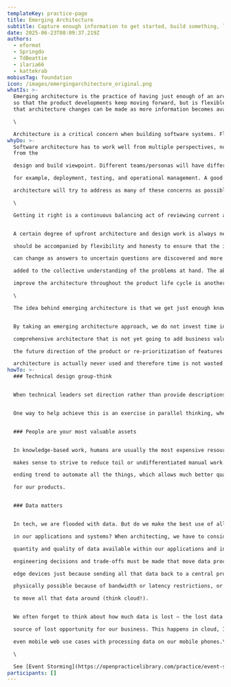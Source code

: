 ```yaml
---
templateKey: practice-page
title: Emerging Architecture
subtitle: Capture enough information to get started, build something, learn and iterate.
date: 2025-06-23T08:09:37.219Z
authors:
  - eformat
  - Springdo
  - TdBeattie
  - ilaria66
  - kattekrab
mobiusTag: foundation
icon: /images/emergingarchitecture_original.png
whatIs: >-
  Emerging architecture is the practice of having just enough of an architecture
  so that the product developments keep moving forward, but is flexible enough
  that architecture changes can be made as more information becomes available.\

  \

  Architecture is a critical concern when building software systems. Flexibility, adaptability, and the willingness to change are key to success in dynamic environments. Emerging Architecture means experimenting and adapting the architecture as business, customer, or regulatory needs change.
whyDo: >-
  Software architecture has to work well from multiple perspectives, not just
  from the

  design and build viewpoint. Different teams/personas will have different perspectives,

  for example, deployment, testing, and operational management. A good software

  architecture will try to address as many of these concerns as possible. \

  \

  Getting it right is a continuous balancing act of reviewing current and potential future requirements and assessing how the architecture fits those requirements.\


  A certain degree of upfront architecture and design work is always needed, and it

  should be accompanied by flexibility and honesty to ensure that the initial architecture

  can change as answers to uncertain questions are discovered and more information is

  added to the collective understanding of the problems at hand. The ability to constantly

  improve the architecture throughout the product life cycle is another important goal.\

  \

  The idea behind emerging architecture is that we get just enough knowledge and shared understanding of a business domain with just enough understanding of the logical architecture needed to deliver high-business value features. The major architectural approaches can be decided at this stage, such as decoupled services, event-driven architecture, APIs, and streaming applications – and subsequently, this will be refined in the following iterations.\


  By taking an emerging architecture approach, we do not invest time in building a

  comprehensive architecture that is not yet going to add business value. It may be that

  the future direction of the product or re-prioritization of features means that this

  architecture is actually never used and therefore time is not wasted.
howTo: >-
  ### Technical design group-think


  W﻿hen technical leaders set direction rather than provide descriptions of what to do, the team can seek the information they need to get started, and collaborate to iterate.


  One way to help achieve this is an exercise in parallel thinking, whereby everyone contributes their ideas collaboratively and at the same time, rather than just following the one way of thinking from the most senior in the team. The emphasis is on what can be, not what is, helps everyone design a way forward. It is not about who is right and who is wrong. 


  ### People are your most valuable assets


  In knowledge-based work, humans are usually the most expensive resource. So, it

  makes sense to strive to reduce toil or undifferentiated manual work. This is a never-

  ending trend to automate all the things, which allows much better quality and feedback

  for our products.


  ### Data matters


  In tech, we are flooded with data. But do we make the best use of all the data available

  in our applications and systems? When architecting, we have to consider carefully the

  quantity and quality of data available within our applications and infrastructure. Often,

  engineering decisions and trade-offs must be made that move data processing nearer

  edge devices just because sending all that data back to a central processing core is not

  physically possible because of bandwidth or latency restrictions, or it is just too costly

  to move all that data around (think cloud!). 


  We often forget to think about how much data is lost – the lost data can be a massive

  source of lost opportunity for our business. This happens in cloud, IoT, industrial, and

  even mobile web use cases with processing data on our mobile phones.\

  \

  See [E﻿vent Storming](https://openpracticelibrary.com/practice/event-storming/) and [Big Picture](https://openpracticelibrary.com/practice/the-big-picture/) for more detail on how to adopt an Emerging Architecture practice.
participants: []
---
```

